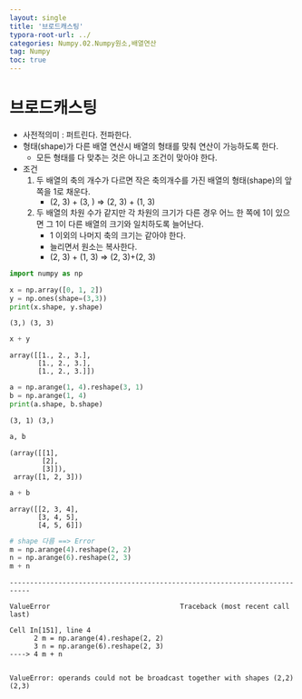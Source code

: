 ```yaml
---
layout: single
title: '브로드캐스팅'
typora-root-url: ../
categories: Numpy.02.Numpy원소,배열연산
tag: Numpy
toc: true
---
```


# 브로드캐스팅

- 사전적의미 : 퍼트린다. 전파한다. 
- 형태(shape)가 다른 배열 연산시 배열의 형태를 맞춰 연산이 가능하도록 한다.
    - 모든 형태를 다 맞추는 것은 아니고 조건이 맞아야 한다.
- 조건
    1. 두 배열의 축의 개수가 다르면 작은 축의개수를 가진 배열의 형태(shape)의 앞쪽을 1로 채운다.
        - (2, 3)  + (3, ) => (2, 3) + (1, 3)
    2. 두 배열의 차원 수가 같지만 각 차원의 크기가 다른 경우 어느 한 쪽에 1이 있으면 그 1이 다른 배열의 크기와 일치하도록 늘어난다.
         - 1 이외의 나머지 축의 크기는 같아야 한다.
         - 늘리면서 원소는 복사한다.
         - (2, 3) + (1, 3) => (2, 3)+(2, 3)


```python
import numpy as np

x = np.array([0, 1, 2])
y = np.ones(shape=(3,3))
print(x.shape, y.shape)
```

    (3,) (3, 3)



```python
x + y
```




    array([[1., 2., 3.],
           [1., 2., 3.],
           [1., 2., 3.]])




```python
a = np.arange(1, 4).reshape(3, 1)
b = np.arange(1, 4)
print(a.shape, b.shape)
```

    (3, 1) (3,)



```python
a, b
```




    (array([[1],
            [2],
            [3]]),
     array([1, 2, 3]))




```python
a + b
```




    array([[2, 3, 4],
           [3, 4, 5],
           [4, 5, 6]])




```python
# shape 다름 ==> Error
m = np.arange(4).reshape(2, 2)
n = np.arange(6).reshape(2, 3)
m + n
```


    ---------------------------------------------------------------------------
    
    ValueError                                Traceback (most recent call last)
    
    Cell In[151], line 4
          2 m = np.arange(4).reshape(2, 2)
          3 n = np.arange(6).reshape(2, 3)
    ----> 4 m + n


    ValueError: operands could not be broadcast together with shapes (2,2) (2,3) 



```python

```
